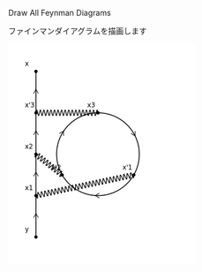 Draw All Feynman Diagrams

ファインマンダイアグラムを描画します

![](http://github.com/dekosuke/FeynmanDiagram/raw/master/img/test37.png)
